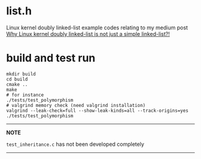 # list.h
Linux kernel doubly linked-list example codes relating to my medium post\
[Why Linux kernel doubly linked-list is not just a simple linked-list?!](https://medium.com/@m.zanoosi/why-linux-kernel-doubly-linked-list-is-not-just-a-simple-linked-list-fb8c43ff150)

# build and test run
```
mkdir build
cd build
cmake ..
make
# for instance
./tests/test_polymorphism
# valgrind memory check (need valgrind installation)
valgrind --leak-check=full --show-leak-kinds=all --track-origins=yes ./tests/test_polymorphism
```

---
**NOTE**

`test_inheritance.c` has not been developed completely

---
